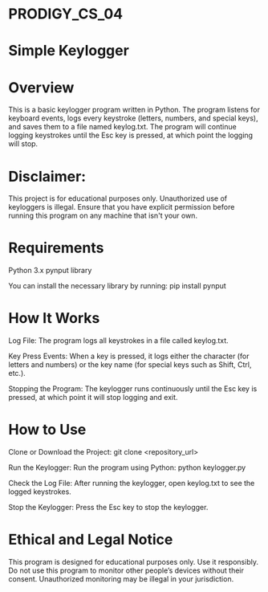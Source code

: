 # PRODIGY_CS_04

# Simple Keylogger

# Overview
This is a basic keylogger program written in Python. The program listens for keyboard events, logs every keystroke (letters, numbers, and special keys), and saves them to a file named keylog.txt. The program will continue logging keystrokes until the Esc key is pressed, at which point the logging will stop.

# Disclaimer: 
This project is for educational purposes only. Unauthorized use of keyloggers is illegal. Ensure that you have explicit permission before running this program on any machine that isn't your own.

# Requirements
Python 3.x
pynput library

You can install the necessary library by running:
    pip install pynput

# How It Works
Log File: The program logs all keystrokes in a file called keylog.txt.

Key Press Events: When a key is pressed, it logs either the character (for letters and numbers) or the key name (for special keys such as Shift, Ctrl, etc.).

Stopping the Program: The keylogger runs continuously until the Esc key is pressed, at which point it will stop logging and exit.

# How to Use
Clone or Download the Project:
    git clone <repository_url>

Run the Keylogger: Run the program using Python:
    python keylogger.py

Check the Log File: After running the keylogger, open keylog.txt to see the logged keystrokes.

Stop the Keylogger: Press the Esc key to stop the keylogger.

# Ethical and Legal Notice
This program is designed for educational purposes only. Use it responsibly. Do not use this program to monitor other people’s devices without their consent. Unauthorized monitoring may be illegal in your jurisdiction.
